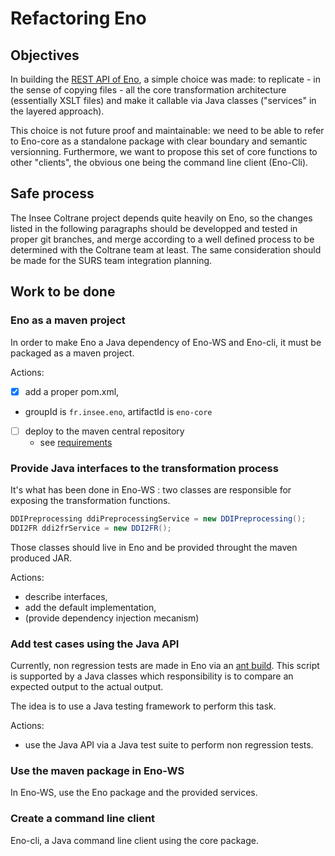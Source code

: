 # Refactoring Eno

## Objectives

In building the [REST API of Eno](https://github.com/InseeFr/Eno-WS), a simple choice was made: to replicate - in the sense of copying files - all the core transformation architecture (essentially XSLT files) and make it callable via Java classes ("services" in the layered approach).

This choice is not future proof and maintainable: we need to be able to refer to Eno-core as a standalone package with clear boundary and semantic versionning. Furthermore, we want to propose this set of core functions to other "clients", the obvious one being the command line client (Eno-Cli).

## Safe process

The Insee Coltrane project depends quite heavily on Eno, so the changes listed in the following paragraphs should be developped and tested in proper git branches, and merge according to a well defined process to be determined with the Coltrane team at least. The same consideration should be made for the SURS team integration planning.

## Work to be done

### Eno as a maven project

In order to make Eno a Java dependency of Eno-WS and Eno-cli, it must be packaged as a maven project.

Actions:

- [X] add a proper pom.xml,
 - groupId is `fr.insee.eno`, artifactId is `eno-core`
- [ ] deploy to the maven central repository
  - see [requirements](http://central.sonatype.org/pages/requirements.html)

### Provide Java interfaces to the transformation process

It's what has been done in Eno-WS : two classes are responsible for exposing the transformation functions.

```java
DDIPreprocessing ddiPreprocessingService = new DDIPreprocessing();
DDI2FR ddi2frService = new DDI2FR();
```

Those classes should live in Eno and be provided throught the maven produced JAR.

Actions:

- describe interfaces,
- add the default implementation,
- (provide dependency injection mecanism)

### Add test cases using the Java API

Currently, non regression tests are made in Eno via an [ant build](https://github.com/InseeFr/Eno/blob/master/src/main/scripts/build-non-regression.xml#L210). This script is supported by a Java classes which responsibility is to compare an expected output to the actual output.

The idea is to use a Java testing framework to perform this task.

Actions:

- use the Java API via a Java test suite to perform non regression tests.

### Use the maven package in Eno-WS

In Eno-WS, use the Eno package and the provided services.

### Create a command line client

Eno-cli, a Java command line client using the core package.
